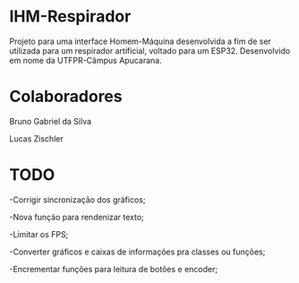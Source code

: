 # IHM-Respirador

Projeto para uma interface Homem-Máquina desenvolvida a fim de ser utilizada para um respirador artíficial, voltado para um ESP32. Desenvolvido em nome da UTFPR-Câmpus Apucarana.

# Colaboradores

Bruno Gabriel da Silva

Lucas Zischler

# TODO

-Corrigir sincronização dos gráficos;

-Nova função para rendenizar texto;

-Limitar os FPS;

-Converter gráficos e caixas de informações pra classes ou funções;

-Encrementar funções para leitura de botões e encoder;
